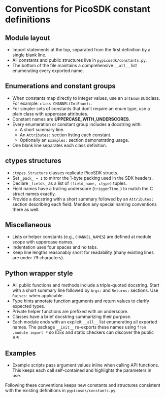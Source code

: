 # Conventions for PicoSDK constant definitions

## Module layout
- Import statements at the top, separated from the first definition by a single blank line.
- All constants and public structures live in `pypicosdk/constants.py`.
- The bottom of the file maintains a comprehensive `__all__` list enumerating every exported name.

## Enumerations and constant groups
- When constants map directly to integer values, use an `IntEnum` subclass.
  For example: `class CHANNEL(IntEnum):`.
- For simpler sets of constants that don’t require an enum type, use a plain class with uppercase attributes.
- Constant names are **UPPERCASE_WITH_UNDERSCORES**.
- Every enumeration or constant group includes a docstring with:
  - A short summary line.
  - An `Attributes:` section listing each constant.
  - Optionally an `Examples:` section demonstrating usage.
- One blank line separates each class definition.

## ctypes structures
- `ctypes.Structure` classes replicate PicoSDK structs.
- Set `_pack_ = 1` to mirror the 1-byte packing used in the SDK headers.
- Declare `_fields_` as a list of `(field_name, ctype)` tuples.
- Field names have a trailing underscore (`triggerTime_`) to match the C struct names exactly.
- Provide a docstring with a short summary followed by an `Attributes:` section
  describing each field. Mention any special naming conventions there as well.

## Miscellaneous
- Lists or helper constants (e.g., `CHANNEL_NAMES`) are defined at module scope with uppercase names.
- Indentation uses four spaces and no tabs.
- Keep line lengths reasonably short for readability (many existing lines are under 79 characters).

## Python wrapper style
- All public functions and methods include a triple-quoted docstring. Start with a
  short summary line followed by `Args:` and `Returns:` sections. Use `Raises:`
  when applicable.
- Type hints annotate function arguments and return values to clarify expected
  types.
- Private helper functions are prefixed with an underscore.
- Classes have a brief docstring summarizing their purpose.
- Each module ends with an explicit `__all__` list enumerating all exported
  names. The package ``__init__`` re-exports these names using ``from .module
  import *`` so IDEs and static checkers can discover the public API.

## Examples
- Example scripts pass argument values inline when calling API functions. This
  keeps each call self-contained and highlights the parameters in use.

Following these conventions keeps new constants and structures consistent with the existing definitions in `pypicosdk/constants.py`.
